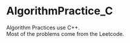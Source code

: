 # AlgorithmPractice_C
Algorithm Practices use C++.<br/> 
Most of the problems come from the Leetcode.

